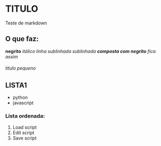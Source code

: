 # TITULO

Teste de markdown

## O que faz:
**negrito**
*itálico*
_linha sublinhada_
_sublinhada **composta com negrito** fica assim_

###### titulo pequeno

## LISTA1 ##
* python
* javascript

### Lista ordenada:
1. Load script
2. Edit script
3. Save script

